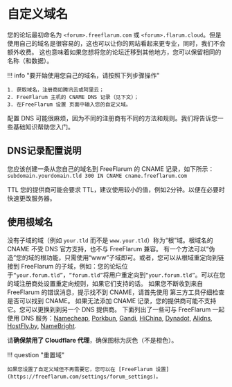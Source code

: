 # 自定义域名

您的论坛最初命名为 `<forum>.freeflarum.com` 或 `<forum>.flarum.cloud`。但是使用自己的域名是很容易的，这也可以让你的网站看起来更专业，同时，我们不会额外收费。
这也意味着如果您想将您的论坛迁移到其他地方，您可以保留相同的名称（和数据）。

!!! info "要开始使用您自己的域名，请按照下列步骤操作"

    1. 获取域名，注册商如腾讯云或阿里云；
    2. FreeFlarum 主机的 CNAME DNS 记录（见下文）；
    3. 在FreeFlarum 设置 页面中输入您的自定义域。

配置 DNS 可能很麻烦，因为不同的注册商有不同的方法和规则。我们将告诉您一些基础知识帮助您入门。

## DNS记录配置说明

您应该创建一条从您自己的域名到 FreeFlarum 的 CNAME 记录，如下所示： `subdomain.yourdomain.tld 300 IN CNAME cname.freeflarum.com`

TTL 您的提供商可能会要求 TTL，建议使用较小的值，例如2分钟。以便在必要时快速更改服务器。

## 使用根域名

没有子域的域（例如 `your.tld` 而不是 `www.your.tld`）称为“根”域。根域名的 CNAME 不受 DNS 官方支持，也不与 FreeFlarum 兼容。
有一个方法可以“伪造”您的域的根功能，只需使用“www”子域即可。或者，您可以从根域重定向到链接到 FreeFlarum 的子域，例如：您的论坛位于`“your.forum.tld”`，`“forum.tld”`将用户重定向到`“your.forum.tld”`。可以在您的域注册商处设置重定向规则，如果它们支持的话。
如果您不断收到来自 FreeFlarum 的错误消息，提示找不到 CNAME，请首先使用 第三方工具仔细检查是否可以找到 CNAME。
如果无法添加 CNAME 记录，您的提供商可能不支持它。您可以更换到到另一个 DNS 提供商。 下面列出了一些可与 FreeFlarum 一起使用 DNS 服务：[Namecheap](https://www.namecheap.com), [Porkbun](https://porkbun.com), [Gandi](https://www.gandi.net), [HiChina](https://www.hichina.com), [Dynadot](https://www.dynadot.com), [Alidns](https://www.alidns.com), [HostFly.by](https://hostfly.by), [NameBright](https://www.namebright.com).

请**确保禁用了 Cloudflare 代理**，确保图标为灰色（不是橙色）。

!!! question "重置域"

    如果您设置了自定义域但不再需要它，您可以在 [FreeFlarum 设置](https://freeflarum.com/settings/forum_settings)。 
